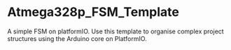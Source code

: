 # Atmega328p_FSM_Template
 A simple FSM on platformIO. Use this template to organise complex project structures using the Arduino core on PlatformIO. 
